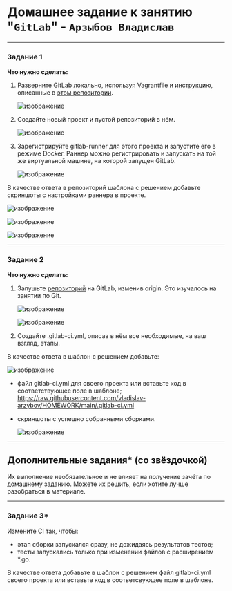 # Домашнее задание к занятию "`GitLab`" - `Арзыбов Владислав`

---

### Задание 1

**Что нужно сделать:**

1. Разверните GitLab локально, используя Vagrantfile и инструкцию, описанные в [этом репозитории](https://github.com/netology-code/sdvps-materials/tree/main/gitlab).

   ![изображение](https://github.com/user-attachments/assets/20e07892-5ba6-452d-bb2a-914611b66f05)

3. Создайте новый проект и пустой репозиторий в нём.

   ![изображение](https://github.com/user-attachments/assets/2a81b1bb-ae7e-4dba-8d02-f2a29d982023)

5. Зарегистрируйте gitlab-runner для этого проекта и запустите его в режиме Docker. Раннер можно регистрировать и запускать на той же виртуальной машине, на которой запущен GitLab.

   ![изображение](https://github.com/user-attachments/assets/0c3846ca-5042-464c-aca9-0b4107a952c4)

В качестве ответа в репозиторий шаблона с решением добавьте скриншоты с настройками раннера в проекте.

   ![изображение](https://github.com/user-attachments/assets/dd096769-c836-4a45-ac60-f138681a17dd)

   ![изображение](https://github.com/user-attachments/assets/d01f3315-2d77-46eb-adc7-0e4d9f9bad55)

   ![изображение](https://github.com/user-attachments/assets/453e7b0c-cca9-4390-afb9-404a1b99c2a5)


---

### Задание 2

**Что нужно сделать:**

1. Запушьте [репозиторий](https://github.com/netology-code/sdvps-materials/tree/main/gitlab) на GitLab, изменив origin. Это изучалось на занятии по Git.

   ![изображение](https://github.com/user-attachments/assets/4dfe1853-0e7e-4d64-afed-db26b7515f89)

   ![изображение](https://github.com/user-attachments/assets/f5e84a23-7a2d-4e57-8ec1-7ff926068302)

3. Создайте .gitlab-ci.yml, описав в нём все необходимые, на ваш взгляд, этапы.

В качестве ответа в шаблон с решением добавьте: 

   ![изображение](https://github.com/user-attachments/assets/787b2b69-42b9-4cf6-a377-77e9d4a267da)
   
 * файл gitlab-ci.yml для своего проекта или вставьте код в соответствующее поле в шаблоне;
      https://raw.githubusercontent.com/vladislav-arzybov/HOMEWORK/main/.gitlab-ci.yml
 * скриншоты с успешно собранными сборками.

   ![изображение](https://github.com/user-attachments/assets/6f59bc83-dfdc-4869-ab38-d484a29e1357)

  
---
## Дополнительные задания* (со звёздочкой)

Их выполнение необязательное и не влияет на получение зачёта по домашнему заданию. Можете их решить, если хотите лучше разобраться в материале.

---

### Задание 3*

Измените CI так, чтобы:

 - этап сборки запускался сразу, не дожидаясь результатов тестов;
 - тесты запускались только при изменении файлов с расширением *.go.

В качестве ответа добавьте в шаблон с решением файл gitlab-ci.yml своего проекта или вставьте код в соответсвующее поле в шаблоне.
